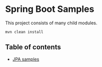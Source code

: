 # Spring Boot Samples

This project consists of many child modules.

```
mvn clean install
```

## Table of contents
* [JPA samples](spring-data-jpa-samples/README.md)
